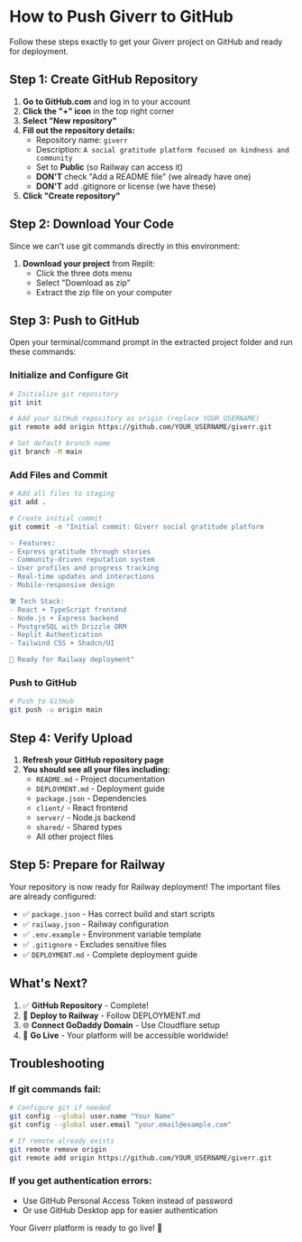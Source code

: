 # How to Push Giverr to GitHub

Follow these steps exactly to get your Giverr project on GitHub and ready for deployment.

## Step 1: Create GitHub Repository

1. **Go to GitHub.com** and log in to your account
2. **Click the "+" icon** in the top right corner
3. **Select "New repository"**
4. **Fill out the repository details:**
   - Repository name: `giverr`
   - Description: `A social gratitude platform focused on kindness and community`
   - Set to **Public** (so Railway can access it)
   - **DON'T** check "Add a README file" (we already have one)
   - **DON'T** add .gitignore or license (we have these)
5. **Click "Create repository"**

## Step 2: Download Your Code

Since we can't use git commands directly in this environment:

1. **Download your project** from Replit:
   - Click the three dots menu
   - Select "Download as zip"
   - Extract the zip file on your computer

## Step 3: Push to GitHub

Open your terminal/command prompt in the extracted project folder and run these commands:

### Initialize and Configure Git
```bash
# Initialize git repository
git init

# Add your GitHub repository as origin (replace YOUR_USERNAME)
git remote add origin https://github.com/YOUR_USERNAME/giverr.git

# Set default branch name
git branch -M main
```

### Add Files and Commit
```bash
# Add all files to staging
git add .

# Create initial commit
git commit -m "Initial commit: Giverr social gratitude platform

✨ Features:
- Express gratitude through stories
- Community-driven reputation system  
- User profiles and progress tracking
- Real-time updates and interactions
- Mobile-responsive design

🛠️ Tech Stack:
- React + TypeScript frontend
- Node.js + Express backend
- PostgreSQL with Drizzle ORM
- Replit Authentication
- Tailwind CSS + Shadcn/UI

🚀 Ready for Railway deployment"
```

### Push to GitHub
```bash
# Push to GitHub
git push -u origin main
```

## Step 4: Verify Upload

1. **Refresh your GitHub repository page**
2. **You should see all your files including:**
   - `README.md` - Project documentation
   - `DEPLOYMENT.md` - Deployment guide
   - `package.json` - Dependencies
   - `client/` - React frontend
   - `server/` - Node.js backend
   - `shared/` - Shared types
   - All other project files

## Step 5: Prepare for Railway

Your repository is now ready for Railway deployment! The important files are already configured:

- ✅ `package.json` - Has correct build and start scripts
- ✅ `railway.json` - Railway configuration
- ✅ `.env.example` - Environment variable template
- ✅ `.gitignore` - Excludes sensitive files
- ✅ `DEPLOYMENT.md` - Complete deployment guide

## What's Next?

1. ✅ **GitHub Repository** - Complete!
2. 🔄 **Deploy to Railway** - Follow DEPLOYMENT.md
3. 🌐 **Connect GoDaddy Domain** - Use Cloudflare setup
4. 🎉 **Go Live** - Your platform will be accessible worldwide!

## Troubleshooting

### If git commands fail:
```bash
# Configure git if needed
git config --global user.name "Your Name"
git config --global user.email "your.email@example.com"

# If remote already exists
git remote remove origin
git remote add origin https://github.com/YOUR_USERNAME/giverr.git
```

### If you get authentication errors:
- Use GitHub Personal Access Token instead of password
- Or use GitHub Desktop app for easier authentication

Your Giverr platform is ready to go live! 🚀